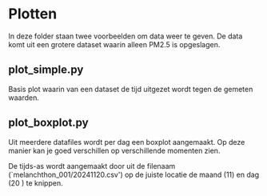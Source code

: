 # Plotten

In deze folder staan twee voorbeelden om data weer te geven. De data komt uit een grotere dataset waarin alleen PM2.5 is opgeslagen. 

##  plot_simple.py
Basis plot waarin van een dataset de tijd uitgezet wordt tegen de gemeten waarden. 

## plot_boxplot.py
Uit meerdere datafiles wordt per dag een boxplot aangemaakt. Op deze manier kan je goed verschillen op verschillende momenten zien. 

De tijds-as wordt aangemaakt door uit de filenaam (`melanchthon_001/20241120.csv') op de juiste locatie de maand (11) en dag (20 ) te knippen.



